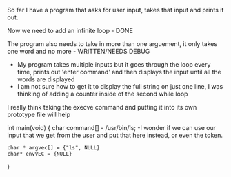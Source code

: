 So far I have a program that asks for user input, takes that input and prints it out. 

Now we need to add an infinite loop - DONE

The program also needs to take in more than one arguement, it only takes one word and no more - WRITTEN/NEEDS DEBUG
- My program takes multiple inputs but it goes through the loop every time, prints out 'enter command' and then displays the input until all the words are displayed
- I am not sure how to get it to display the full string on just one line, I was thinking of adding a counter inside of the second while loop


I really think taking the execve command and putting it into its own prototype file will help 


int main(void)
{
    char command[] - /usr/bin/ls;
    -I wonder if we can use our input that we get from the user and put that here instead, or even the token. 

    char * argvec[] = {"ls", NULL}
    char* envVEC = {NULL}


}